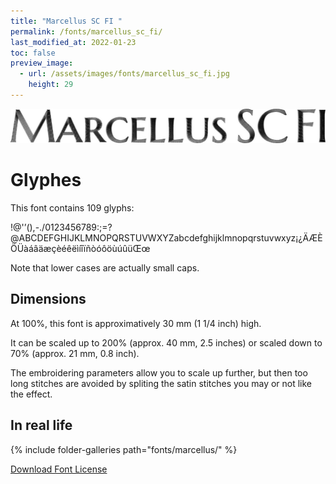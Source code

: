 ```yaml
---
title: "Marcellus SC FI "
permalink: /fonts/marcellus_sc_fi/
last_modified_at: 2022-01-23
toc: false
preview_image:
  - url: /assets/images/fonts/marcellus_sc_fi.jpg
    height: 29
---
```

![MarcellusSCFI](/assets/images/fonts/marcellus_sc_fi.jpg)

# Glyphes

This font contains 109 glyphs:
	
!@'’(),-./0123456789:;=?@ABCDEFGHIJKLMNOPQRSTUVWXYZabcdefghijklmnopqrstuvwxyz¡¿ÄÆÈÖÜàáâäæçèéêëìíîïñòóôöùúûüŒœ

Note that  lower cases are actually small caps.

## Dimensions

At 100%, this font is approximatively 30 mm (1 1/4 inch) high.

It can be scaled up to 200% (approx. 40 mm, 2.5 inches) or scaled down to 70% (approx. 21 mm, 0.8 inch).

The embroidering parameters allow you to scale up further, but then too long stitches are avoided by spliting the satin stitches you may or not like the effect.



## In real life

{% include folder-galleries path="fonts/marcellus/" %}

[Download Font License](https://github.com/inkstitch/inkstitch/tree/main/fonts/marcelusSC_FI/LICENSE)
